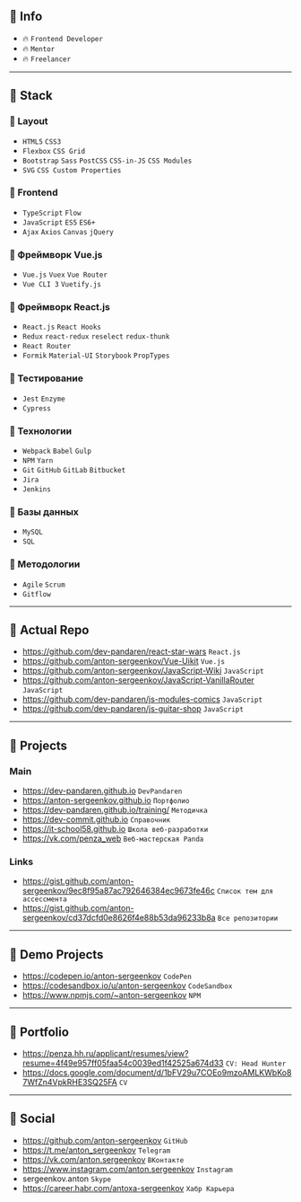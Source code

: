 ## 🔰 Info
- 🔥 `Frontend Developer`
- 🔥 `Mentor`
- 🔥 `Freelancer`

---

## 🔰 Stack

### 🥥 Layout
- `HTML5` `CSS3`
- `Flexbox` `CSS Grid`
- `Bootstrap` `Sass` `PostCSS` `CSS-in-JS` `CSS Modules`
- `SVG` `CSS Custom Properties` 

### 🥥 Frontend
- `TypeScript` `Flow`
- `JavaScript` `ES5` `ES6+`
- `Ajax` `Axios` `Canvas` `jQuery`

### 🥥 Фреймворк Vue.js
- `Vue.js` `Vuex` `Vue Router`
- `Vue CLI 3` `Vuetify.js`

### 🥥 Фреймворк React.js
- `React.js` `React Hooks`
- `Redux` `react-redux` `reselect` `redux-thunk`
- `React Router`
- `Formik` `Material-UI` `Storybook` `PropTypes`

### 🥥 Тестирование
- `Jest` `Enzyme`
- `Cypress`

### 🥥 Технологии
- `Webpack` `Babel` `Gulp`
- `NPM` `Yarn`
- `Git` `GitHub` `GitLab` `Bitbucket`
- `Jira`
- `Jenkins`

### 🥥 Базы данных
- `MySQL`
- `SQL`

### 🥥 Методологии
- `Agile` `Scrum`
- `Gitflow`

---

## 🔰 Actual Repo
- https://github.com/dev-pandaren/react-star-wars `React.js`
- https://github.com/anton-sergeenkov/Vue-Uikit `Vue.js`
- https://github.com/anton-sergeenkov/JavaScript-Wiki `JavaScript`
- https://github.com/anton-sergeenkov/JavaScript-VanillaRouter `JavaScript`
- https://github.com/dev-pandaren/js-modules-comics `JavaScript`
- https://github.com/dev-pandaren/js-guitar-shop `JavaScript`

---

## 🔰 Projects

### Main
- https://dev-pandaren.github.io `DevPandaren`
- https://anton-sergeenkov.github.io `Портфолио`
- https://dev-pandaren.github.io/training/ `Методичка`
- https://dev-commit.github.io `Справочник`
- https://it-school58.github.io `Школа веб-разработки`
- https://vk.com/penza_web `Веб-мастерская Panda`

### Links
- https://gist.github.com/anton-sergeenkov/9ec8f95a87ac792646384ec9673fe46c `Список тем для ассессмента`
- https://gist.github.com/anton-sergeenkov/cd37dcfd0e8626f4e88b53da96233b8a `Все репозитории`

---

## 🔰 Demo Projects
- https://codepen.io/anton-sergeenkov `CodePen`
- https://codesandbox.io/u/anton-sergeenkov `CodeSandbox`
- https://www.npmjs.com/~anton-sergeenkov `NPM`

---

## 🔰 Portfolio
- https://penza.hh.ru/applicant/resumes/view?resume=4f49e957ff05faa54c0039ed1f42525a674d33 `CV: Head Hunter`
- https://docs.google.com/document/d/1bFV29u7COEo9mzoAMLKWbKo87WfZn4VpkRHE3SQ25FA `CV`

---

## 🔰 Social
- https://github.com/anton-sergeenkov `GitHub`
- https://t.me/anton_sergeenkov `Telegram`
- https://vk.com/anton.sergeenkov `ВКонтакте`
- https://www.instagram.com/anton.sergeenkov `Instagram`
- sergeenkov.anton `Skype`
- https://career.habr.com/antoxa-sergeenkov `Хабр Карьера`

<!--
<img src="./assets/logo-react.js.png" width="20px" align="left" /> React.js
-->
